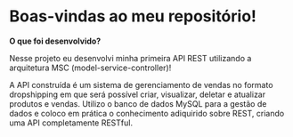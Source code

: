 # Boas-vindas ao meu repositório!

<summary><strong>O que foi desenvolvido?</strong></summary>

Nesse projeto eu desenvolvi minha primeira API REST utilizando a arquitetura MSC (model-service-controller)!

A API construída é um sistema de gerenciamento de vendas no formato dropshipping em que será possível criar, visualizar, deletar e atualizar produtos e vendas. Utilizo o banco de dados MySQL para a gestão de dados e coloco em prática o conhecimento adiquirido sobre REST, criando uma API completamente RESTful.